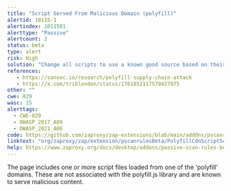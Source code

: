```yaml
---
title: "Script Served From Malicious Domain (polyfill)"
alertid: 10115-1
alertindex: 1011501
alerttype: "Passive"
alertcount: 2
status: beta
type: alert
risk: High
solution: "Change all scripts to use a known good source based on their documentation."
references:
   - https://sansec.io/research/polyfill-supply-chain-attack
   - https://x.com/triblondon/status/1761852117579427975
other: ""
cwe: 829
wasc: 15
alerttags: 
  - CWE-829
  - OWASP_2017_A09
  - OWASP_2021_A06
code: https://github.com/zaproxy/zap-extensions/blob/main/addOns/pscanrulesBeta/src/main/java/org/zaproxy/zap/extension/pscanrulesBeta/PolyfillCdnScriptScanRule.java
linktext: "org/zaproxy/zap/extension/pscanrulesBeta/PolyfillCdnScriptScanRule.java"
help: https://www.zaproxy.org/docs/desktop/addons/passive-scan-rules-beta/#id-10115
---
```

The page includes one or more script files loaded from one of the 'polyfill' domains.
These are not associated with the polyfill.js library and are known to serve malicious content.
